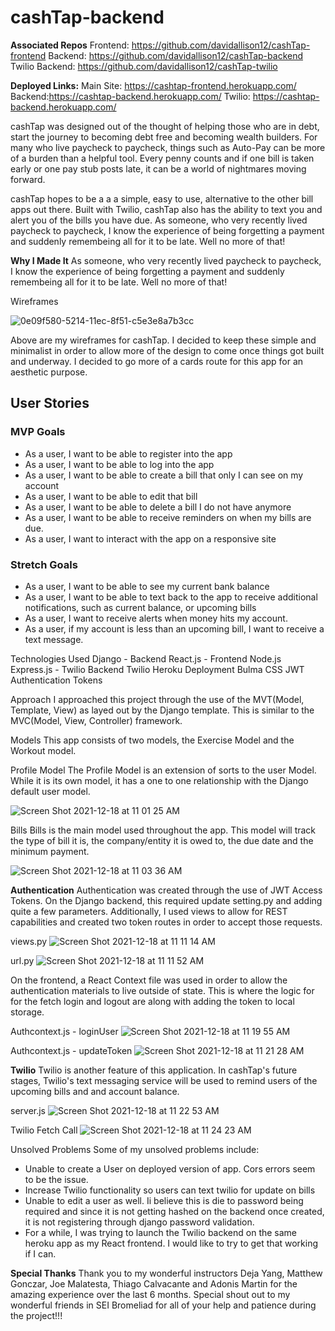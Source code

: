 # cashTap-backend





**Associated Repos**
Frontend: https://github.com/davidallison12/cashTap-frontend
Backend: https://github.com/davidallison12/cashTap-backend
Twilio Backend: https://github.com/davidallison12/cashTap-twilio

**Deployed Links:**
Main Site: https://cashtap-frontend.herokuapp.com/
Backend:https://cashtap-backend.herokuapp.com/
Twilio: https://cashtap-backend.herokuapp.com/

cashTap was designed out of the thought of helping those who are in debt, start the journey to becoming debt free and becoming wealth builders. For many who live paycheck to paycheck, things such as Auto-Pay can be more of a burden than a helpful tool. Every penny counts and if one bill is taken early or one pay stub posts late, it can be a world of nightmares moving forward. 

cashTap hopes to be a a a simple, easy to use, alternative to the other bill apps out there. Built with Twilio, cashTap also has the ability to text you and alert you of the bills you have due. As someone, who very recently lived paycheck to paycheck, I know the experience of being forgetting a payment and suddenly remembeing all for it to be late. Well no more of that! 

**Why I Made It**
As someone, who very recently lived paycheck to paycheck, I know the experience of being forgetting a payment and suddenly remembeing all for it to be late. Well no more of that! 


Wireframes

![0e09f580-5214-11ec-8f51-c5e3e8a7b3cc](https://user-images.githubusercontent.com/25748411/146646740-127b30f1-0710-4c2b-a60c-d0066c9a444c.png)


Above are my wireframes for cashTap. I decided to keep these simple and minimalist in order to allow more of the design to come once things got built and underway. I decided to go more of a cards route for this app for an aesthetic purpose.


## User Stories


### MVP Goals
- As a user, I want to be able to register into the app 
- As a user, I want to be able to log into the app
- As a user, I want to be able to create a bill that only I can see on my account
- As a user, I want to be able to edit that bill 
- As a user, I want to be able to delete a bill I do not have anymore
- As a user, I want to be able to receive reminders on when my bills are due.
- As a user, I want to interact with the app on a responsive site

### Stretch Goals
- As a user, I want to be able to see my current bank balance
- As a user, I want to be able to text back to the app to receive additional notifications, such as current balance, or upcoming bills
- As a user, I want to receive alerts when money hits my account. 
- As a user, if my account is less than an upcoming bill, I want to receive a text message. 

Technologies Used
Django - Backend
React.js - Frontend
Node.js 
Express.js - Twilio Backend
Twilio
Heroku Deployment 
Bulma CSS
JWT Authentication Tokens



Approach
I approached this project through the use of the MVT(Model, Template, View) as layed out by the Django template. This is similar to the MVC(Model, View, Controller) framework.

Models
This app consists of two models, the Exercise Model and the Workout model.

Profile Model
The Profile Model is an extension of sorts to the user Model. While it is its own model, it has a one to one relationship with the Django default user model. 

![Screen Shot 2021-12-18 at 11 01 25 AM](https://user-images.githubusercontent.com/25748411/146647553-0edf1898-5373-4a2d-a20b-ff435fc8f771.png)


Bills
Bills is the main model used throughout the app. This model will track the type of bill it is, the company/entity it is owed to, the due date and the minimum payment. 

![Screen Shot 2021-12-18 at 11 03 36 AM](https://user-images.githubusercontent.com/25748411/146647628-497d4ef3-fbc5-449f-b976-1b61687b2b84.png)


**Authentication**
Authentication was created through the use of JWT Access Tokens. On the Django backend, this required update setting.py and adding quite a few parameters. Additionally, I used views to allow for REST capabilities and created two token routes in order to accept those requests. 

views.py
![Screen Shot 2021-12-18 at 11 11 14 AM](https://user-images.githubusercontent.com/25748411/146647830-59a44e60-54ba-4c00-a25f-df9d801aab3e.png)


url.py
![Screen Shot 2021-12-18 at 11 11 52 AM](https://user-images.githubusercontent.com/25748411/146647849-151f961b-fdb2-4a5d-862a-6bfa56a06a85.png)


On the frontend, a React Context file was used in order to allow the authentication materials to live outside of state. This is where the logic for for the fetch login and logout are along with adding the token to local storage. 

Authcontext.js - loginUser
![Screen Shot 2021-12-18 at 11 19 55 AM](https://user-images.githubusercontent.com/25748411/146648113-983f1586-da72-4584-9f3d-2406262ebc2a.png)

Authcontext.js - updateToken
![Screen Shot 2021-12-18 at 11 21 28 AM](https://user-images.githubusercontent.com/25748411/146648174-2c475453-07ca-4051-9329-f88eddff8c38.png)


**Twilio**
Twilio is another feature of this application. In cashTap's future stages, Twilio's text messaging service will be used to remind users of the upcoming bills and and account balance. 

server.js
![Screen Shot 2021-12-18 at 11 22 53 AM](https://user-images.githubusercontent.com/25748411/146648215-60a4e6f9-0059-4c5e-b405-ed1b16d08fd0.png)

Twilio Fetch Call
![Screen Shot 2021-12-18 at 11 24 23 AM](https://user-images.githubusercontent.com/25748411/146648260-eb01874a-6056-4c45-ab96-6e4422624c70.png)





Unsolved Problems
Some of my unsolved problems include:
- Unable to create a User on deployed version of app. Cors errors seem to be the issue.
- Increase Twilio functionality so users can text twilio for update on bills
- Unable to edit a user as well. Ii believe this is die to password being required and since it is not getting hashed on the backend once created, it is not registering through django password validation. 
- For a while, I was trying to launch the Twilio backend on the same heroku app as my React frontend. I would like to try to get that working if I can. 


**Special Thanks**
Thank you to my wonderful instructors Deja Yang, Matthew Gonczar, Joe Malatesta, Thiago Calvacante and Adonis Martin for the amazing experience over the last 6 months. Special shout out to my wonderful friends in SEI Bromeliad for all of your help and patience during the project!!!
